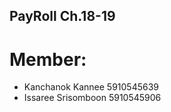 ## PayRoll Ch.18-19

# Member:
* Kanchanok Kannee     5910545639
* Issaree Srisomboon   5910545906


